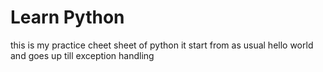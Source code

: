 # Learn Python
this is my practice cheet sheet of python it start from as usual hello world and goes up till exception handling
